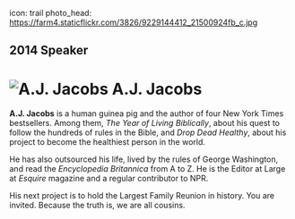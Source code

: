 icon: trail
photo_head: https://farm4.staticflickr.com/3826/9229144412_21500924fb_c.jpg

## 2014 Speaker

# ![A.J. Jacobs](http://imgs.wds.fm/AJ-Jacobs-avatar.png) A.J. Jacobs

<div class="zig-zags_blue"></div>

**A.J. Jacobs** is a human guinea pig and the author of four New York Times bestsellers. Among them, *The Year of Living Biblically*, about his quest to follow the hundreds of rules in the Bible, and *Drop Dead Healthy*, about his project to become the healthiest person in the world.

He has also outsourced his life, lived by the rules of George Washington, and read the *Encyclopedia Britannica* from A to Z. He is the Editor at Large at *Esquire* magazine and a regular contributor to NPR.

His next project is to hold the Largest Family Reunion in history. You are invited. Because the truth is, we are all cousins.
